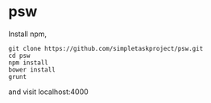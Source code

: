 # psw

Install npm,

```
git clone https://github.com/simpletaskproject/psw.git
cd psw
npm install
bower install
grunt
```

and visit localhost:4000
